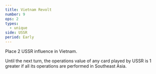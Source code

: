 ```yaml
---
title: Vietnam Revolt
number: 9
ops: 2
types:
  - unique
side: USSR
period: Early
---
```

Place 2 USSR influence in Vietnam.

Until the next turn, the operations value of any card played by USSR is 1 greater if all its operations are performed in Southeast Asia.
